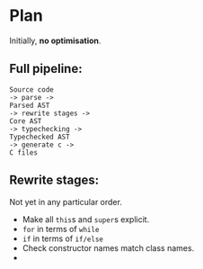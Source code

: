 Plan
====

Initially, **no optimisation**.

Full pipeline:
--------------

```
Source code
-> parse ->
Parsed AST
-> rewrite stages ->
Core AST
-> typechecking ->
Typechecked AST
-> generate c ->
C files
```

Rewrite stages:
---------------

Not yet in any particular order.

 - Make all `this`s and `super`s explicit.
 - `for` in terms of `while`
 - `if` in terms of `if/else`
 - Check constructor names match class names.
 - 
